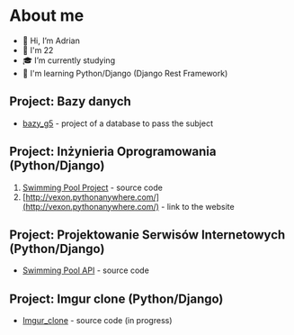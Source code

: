 # About me
- 👋 Hi, I’m Adrian
- 🎂 I'm 22
- 🎓 I’m currently studying
- 🐍 I'm learning Python/Django (Django Rest Framework)

## Project: Bazy danych
- [bazy_g5](https://github.com/LTS-Bugs/bazy_g5) - project of a database to pass the subject

## Project: Inżynieria Oprogramowania (Python/Django)
1. [Swimming Pool Project](https://github.com/Vex0on/ICC_15_00) - source code
2. [http://vexon.pythonanywhere.com/](http://vexon.pythonanywhere.com/) - link to the website

## Project: Projektowanie Serwisów Internetowych (Python/Django)
- [Swimming Pool API](https://github.com/SzWielgosz/PSI) - source code

## Project: Imgur clone (Python/Django)
- [Imgur_clone](https://github.com/Vex0on/ICC_Imgur_clone) - source code (in progress)
